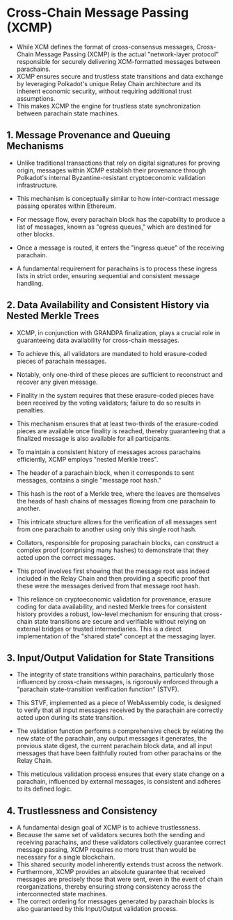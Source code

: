# Cross-Chain Message Passing (XCMP)

- While XCM defines the format of cross-consensus messages, Cross-Chain Message Passing (XCMP) is the actual "network-layer protocol" responsible for securely delivering XCM-formatted messages between parachains.
- XCMP ensures secure and trustless state transitions and data exchange by leveraging Polkadot's unique Relay Chain architecture and its inherent economic security, without requiring additional trust assumptions.
- This makes XCMP the engine for trustless state synchronization between parachain state machines.

## 1. Message Provenance and Queuing Mechanisms

- Unlike traditional transactions that rely on digital signatures for proving origin, messages within XCMP establish their provenance through Polkadot's internal Byzantine-resistant cryptoeconomic validation infrastructure.
- This mechanism is conceptually similar to how inter-contract message passing operates within Ethereum.

- For message flow, every parachain block has the capability to produce a list of messages, known as "egress queues," which are destined for other blocks.
- Once a message is routed, it enters the "ingress queue" of the receiving parachain.
- A fundamental requirement for parachains is to process these ingress lists in strict order, ensuring sequential and consistent message handling.

## 2. Data Availability and Consistent History via Nested Merkle Trees

- XCMP, in conjunction with GRANDPA finalization, plays a crucial role in guaranteeing data availability for cross-chain messages.
- To achieve this, all validators are mandated to hold erasure-coded pieces of parachain messages.
- Notably, only one-third of these pieces are sufficient to reconstruct and recover any given message.
- Finality in the system requires that these erasure-coded pieces have been received by the voting validators; failure to do so results in penalties.
- This mechanism ensures that at least two-thirds of the erasure-coded pieces are available once finality is reached, thereby guaranteeing that a finalized message is also available for all participants.

- To maintain a consistent history of messages across parachains efficiently, XCMP employs "nested Merkle trees".
- The header of a parachain block, when it corresponds to sent messages, contains a single "message root hash."
- This hash is the root of a Merkle tree, where the leaves are themselves the heads of hash chains of messages flowing from one parachain to another.
- This intricate structure allows for the verification of all messages sent from one parachain to another using only this single root hash.
- Collators, responsible for proposing parachain blocks, can construct a complex proof (comprising many hashes) to demonstrate that they acted upon the correct messages.
- This proof involves first showing that the message root was indeed included in the Relay Chain and then providing a specific proof that these were the messages derived from that message root hash.
- This reliance on cryptoeconomic validation for provenance, erasure coding for data availability, and nested Merkle trees for consistent history provides a robust, low-level mechanism for ensuring that cross-chain state transitions are secure and verifiable without relying on external bridges or trusted intermediaries. This is a direct implementation of the "shared state" concept at the messaging layer.

## 3. Input/Output Validation for State Transitions

- The integrity of state transitions within parachains, particularly those influenced by cross-chain messages, is rigorously enforced through a "parachain state-transition verification function" (STVF).
- This STVF, implemented as a piece of WebAssembly code, is designed to verify that all input messages received by the parachain are correctly acted upon during its state transition.

- The validation function performs a comprehensive check by relating the new state of the parachain, any output messages it generates, the previous state digest, the current parachain block data, and all input messages that have been faithfully routed from other parachains or the Relay Chain.
- This meticulous validation process ensures that every state change on a parachain, influenced by external messages, is consistent and adheres to its defined logic.

## 4. Trustlessness and Consistency

- A fundamental design goal of XCMP is to achieve trustlessness.
- Because the same set of validators secures both the sending and receiving parachains, and these validators collectively guarantee correct message passing, XCMP requires no more trust than would be necessary for a single blockchain.
- This shared security model inherently extends trust across the network.
- Furthermore, XCMP provides an absolute guarantee that received messages are precisely those that were sent, even in the event of chain reorganizations, thereby ensuring strong consistency across the interconnected state machines.
- The correct ordering for messages generated by parachain blocks is also guaranteed by this Input/Output validation process.
